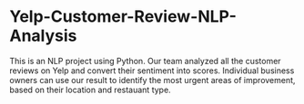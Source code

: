 # Yelp-Customer-Review-NLP-Analysis
This is an NLP project using Python. Our team analyzed all the customer reviews on Yelp and convert their sentiment into scores. Individual business owners can use our result to identify the most urgent areas of improvement, based on their location and restauant type.
